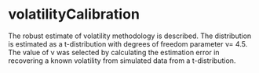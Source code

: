 # volatilityCalibration
The robust estimate of volatility methodology is described.  The distribution is estimated as a t-distribution with degrees of freedom parameter ν= 4.5.  The value of ν was selected by calculating the estimation error in recovering a known volatility from simulated data from a t-distribution. 
